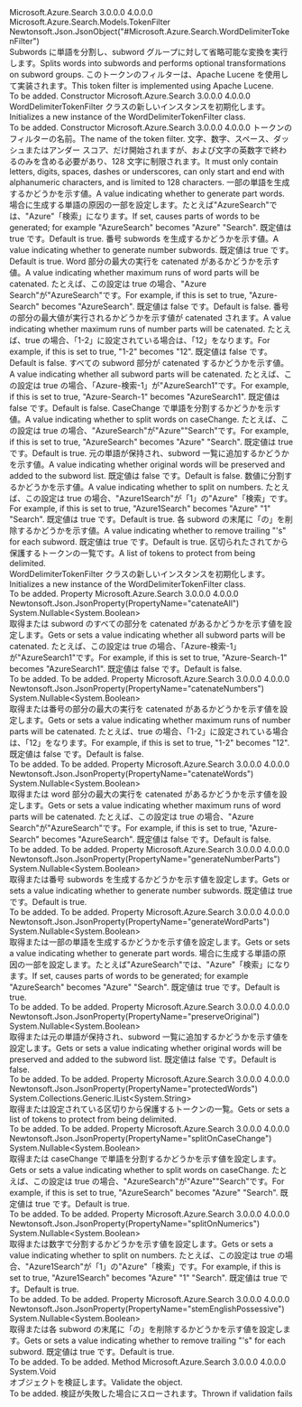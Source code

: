 <Type Name="WordDelimiterTokenFilter" FullName="Microsoft.Azure.Search.Models.WordDelimiterTokenFilter">
  <TypeSignature Language="C#" Value="public class WordDelimiterTokenFilter : Microsoft.Azure.Search.Models.TokenFilter" />
  <TypeSignature Language="ILAsm" Value=".class public auto ansi beforefieldinit WordDelimiterTokenFilter extends Microsoft.Azure.Search.Models.TokenFilter" />
  <TypeSignature Language="DocId" Value="T:Microsoft.Azure.Search.Models.WordDelimiterTokenFilter" />
  <TypeSignature Language="VB.NET" Value="Public Class WordDelimiterTokenFilter&#xA;Inherits TokenFilter" />
  <TypeSignature Language="F#" Value="type WordDelimiterTokenFilter = class&#xA;    inherit TokenFilter" />
  <AssemblyInfo>
    <AssemblyName>Microsoft.Azure.Search</AssemblyName>
    <AssemblyVersion>3.0.0.0</AssemblyVersion>
    <AssemblyVersion>4.0.0.0</AssemblyVersion>
  </AssemblyInfo>
  <Base>
    <BaseTypeName>Microsoft.Azure.Search.Models.TokenFilter</BaseTypeName>
  </Base>
  <Interfaces />
  <Attributes>
    <Attribute>
      <AttributeName>Newtonsoft.Json.JsonObject("#Microsoft.Azure.Search.WordDelimiterTokenFilter")</AttributeName>
    </Attribute>
  </Attributes>
  <Docs>
    <summary>
            <span data-ttu-id="442bf-101">Subwords に単語を分割し、subword グループに対して省略可能な変換を実行します。</span><span class="sxs-lookup"><span data-stu-id="442bf-101">Splits words into subwords and performs optional transformations on subword groups.</span></span> <span data-ttu-id="442bf-102">このトークンのフィルターは、Apache Lucene を使用して実装されます。</span><span class="sxs-lookup"><span data-stu-id="442bf-102">This token filter is implemented using Apache Lucene.</span></span>
            <see href="http://lucene.apache.org/core/4_10_3/analyzers-common/org/apache/lucene/analysis/miscellaneous/WordDelimiterFilter.html" /></summary>
    <remarks>To be added.</remarks>
  </Docs>
  <Members>
    <Member MemberName=".ctor">
      <MemberSignature Language="C#" Value="public WordDelimiterTokenFilter ();" />
      <MemberSignature Language="ILAsm" Value=".method public hidebysig specialname rtspecialname instance void .ctor() cil managed" />
      <MemberSignature Language="DocId" Value="M:Microsoft.Azure.Search.Models.WordDelimiterTokenFilter.#ctor" />
      <MemberSignature Language="VB.NET" Value="Public Sub New ()" />
      <MemberType>Constructor</MemberType>
      <AssemblyInfo>
        <AssemblyName>Microsoft.Azure.Search</AssemblyName>
        <AssemblyVersion>3.0.0.0</AssemblyVersion>
        <AssemblyVersion>4.0.0.0</AssemblyVersion>
      </AssemblyInfo>
      <Parameters />
      <Docs>
        <summary>
            <span data-ttu-id="442bf-103">WordDelimiterTokenFilter クラスの新しいインスタンスを初期化します。</span><span class="sxs-lookup"><span data-stu-id="442bf-103">Initializes a new instance of the WordDelimiterTokenFilter class.</span></span>
            </summary>
        <remarks>To be added.</remarks>
      </Docs>
    </Member>
    <Member MemberName=".ctor">
      <MemberSignature Language="C#" Value="public WordDelimiterTokenFilter (string name, Nullable&lt;bool&gt; generateWordParts = null, Nullable&lt;bool&gt; generateNumberParts = null, Nullable&lt;bool&gt; catenateWords = null, Nullable&lt;bool&gt; catenateNumbers = null, Nullable&lt;bool&gt; catenateAll = null, Nullable&lt;bool&gt; splitOnCaseChange = null, Nullable&lt;bool&gt; preserveOriginal = null, Nullable&lt;bool&gt; splitOnNumerics = null, Nullable&lt;bool&gt; stemEnglishPossessive = null, System.Collections.Generic.IList&lt;string&gt; protectedWords = null);" />
      <MemberSignature Language="ILAsm" Value=".method public hidebysig specialname rtspecialname instance void .ctor(string name, valuetype System.Nullable`1&lt;bool&gt; generateWordParts, valuetype System.Nullable`1&lt;bool&gt; generateNumberParts, valuetype System.Nullable`1&lt;bool&gt; catenateWords, valuetype System.Nullable`1&lt;bool&gt; catenateNumbers, valuetype System.Nullable`1&lt;bool&gt; catenateAll, valuetype System.Nullable`1&lt;bool&gt; splitOnCaseChange, valuetype System.Nullable`1&lt;bool&gt; preserveOriginal, valuetype System.Nullable`1&lt;bool&gt; splitOnNumerics, valuetype System.Nullable`1&lt;bool&gt; stemEnglishPossessive, class System.Collections.Generic.IList`1&lt;string&gt; protectedWords) cil managed" />
      <MemberSignature Language="DocId" Value="M:Microsoft.Azure.Search.Models.WordDelimiterTokenFilter.#ctor(System.String,System.Nullable{System.Boolean},System.Nullable{System.Boolean},System.Nullable{System.Boolean},System.Nullable{System.Boolean},System.Nullable{System.Boolean},System.Nullable{System.Boolean},System.Nullable{System.Boolean},System.Nullable{System.Boolean},System.Nullable{System.Boolean},System.Collections.Generic.IList{System.String})" />
      <MemberSignature Language="VB.NET" Value="Public Sub New (name As String, Optional generateWordParts As Nullable(Of Boolean) = null, Optional generateNumberParts As Nullable(Of Boolean) = null, Optional catenateWords As Nullable(Of Boolean) = null, Optional catenateNumbers As Nullable(Of Boolean) = null, Optional catenateAll As Nullable(Of Boolean) = null, Optional splitOnCaseChange As Nullable(Of Boolean) = null, Optional preserveOriginal As Nullable(Of Boolean) = null, Optional splitOnNumerics As Nullable(Of Boolean) = null, Optional stemEnglishPossessive As Nullable(Of Boolean) = null, Optional protectedWords As IList(Of String) = null)" />
      <MemberSignature Language="F#" Value="new Microsoft.Azure.Search.Models.WordDelimiterTokenFilter : string * Nullable&lt;bool&gt; * Nullable&lt;bool&gt; * Nullable&lt;bool&gt; * Nullable&lt;bool&gt; * Nullable&lt;bool&gt; * Nullable&lt;bool&gt; * Nullable&lt;bool&gt; * Nullable&lt;bool&gt; * Nullable&lt;bool&gt; * System.Collections.Generic.IList&lt;string&gt; -&gt; Microsoft.Azure.Search.Models.WordDelimiterTokenFilter" Usage="new Microsoft.Azure.Search.Models.WordDelimiterTokenFilter (name, generateWordParts, generateNumberParts, catenateWords, catenateNumbers, catenateAll, splitOnCaseChange, preserveOriginal, splitOnNumerics, stemEnglishPossessive, protectedWords)" />
      <MemberType>Constructor</MemberType>
      <AssemblyInfo>
        <AssemblyName>Microsoft.Azure.Search</AssemblyName>
        <AssemblyVersion>3.0.0.0</AssemblyVersion>
        <AssemblyVersion>4.0.0.0</AssemblyVersion>
      </AssemblyInfo>
      <Parameters>
        <Parameter Name="name" Type="System.String" />
        <Parameter Name="generateWordParts" Type="System.Nullable&lt;System.Boolean&gt;" />
        <Parameter Name="generateNumberParts" Type="System.Nullable&lt;System.Boolean&gt;" />
        <Parameter Name="catenateWords" Type="System.Nullable&lt;System.Boolean&gt;" />
        <Parameter Name="catenateNumbers" Type="System.Nullable&lt;System.Boolean&gt;" />
        <Parameter Name="catenateAll" Type="System.Nullable&lt;System.Boolean&gt;" />
        <Parameter Name="splitOnCaseChange" Type="System.Nullable&lt;System.Boolean&gt;" />
        <Parameter Name="preserveOriginal" Type="System.Nullable&lt;System.Boolean&gt;" />
        <Parameter Name="splitOnNumerics" Type="System.Nullable&lt;System.Boolean&gt;" />
        <Parameter Name="stemEnglishPossessive" Type="System.Nullable&lt;System.Boolean&gt;" />
        <Parameter Name="protectedWords" Type="System.Collections.Generic.IList&lt;System.String&gt;" />
      </Parameters>
      <Docs>
        <param name="name"><span data-ttu-id="442bf-104">トークンのフィルターの名前。</span><span class="sxs-lookup"><span data-stu-id="442bf-104">The name of the token filter.</span></span> <span data-ttu-id="442bf-105">文字、数字、スペース、ダッシュまたはアンダー スコア、だけ開始されますが、および文字の英数字で終わるのみを含める必要があり、128 文字に制限されます。</span><span class="sxs-lookup"><span data-stu-id="442bf-105">It must only contain letters, digits, spaces, dashes or underscores, can only start and end with alphanumeric characters, and is limited to 128 characters.</span></span></param>
        <param name="generateWordParts"><span data-ttu-id="442bf-106">一部の単語を生成するかどうかを示す値。</span><span class="sxs-lookup"><span data-stu-id="442bf-106">A value indicating whether to generate part words.</span></span> <span data-ttu-id="442bf-107">場合に生成する単語の原因の一部を設定します。たとえば"AzureSearch"では、"Azure"「検索」になります。</span><span class="sxs-lookup"><span data-stu-id="442bf-107">If set, causes parts of words to be generated; for example "AzureSearch" becomes "Azure" "Search".</span></span> <span data-ttu-id="442bf-108">既定値は true です。</span><span class="sxs-lookup"><span data-stu-id="442bf-108">Default is true.</span></span></param>
        <param name="generateNumberParts"><span data-ttu-id="442bf-109">番号 subwords を生成するかどうかを示す値。</span><span class="sxs-lookup"><span data-stu-id="442bf-109">A value indicating whether to generate number subwords.</span></span> <span data-ttu-id="442bf-110">既定値は true です。</span><span class="sxs-lookup"><span data-stu-id="442bf-110">Default is true.</span></span></param>
        <param name="catenateWords"><span data-ttu-id="442bf-111">Word 部分の最大の実行を catenated があるかどうかを示す値。</span><span class="sxs-lookup"><span data-stu-id="442bf-111">A value indicating whether maximum runs of word parts will be catenated.</span></span> <span data-ttu-id="442bf-112">たとえば、この設定は true の場合、"Azure Search"が"AzureSearch"です。</span><span class="sxs-lookup"><span data-stu-id="442bf-112">For example, if this is set to true, "Azure-Search" becomes "AzureSearch".</span></span> <span data-ttu-id="442bf-113">既定値は false です。</span><span class="sxs-lookup"><span data-stu-id="442bf-113">Default is false.</span></span></param>
        <param name="catenateNumbers"><span data-ttu-id="442bf-114">番号の部分の最大値が実行されるかどうかを示す値が catenated されます。</span><span class="sxs-lookup"><span data-stu-id="442bf-114">A value indicating whether maximum runs of number parts will be catenated.</span></span> <span data-ttu-id="442bf-115">たとえば、true の場合、「1-2」に設定されている場合は、「12」をなります。</span><span class="sxs-lookup"><span data-stu-id="442bf-115">For example, if this is set to true, "1-2" becomes "12".</span></span> <span data-ttu-id="442bf-116">既定値は false です。</span><span class="sxs-lookup"><span data-stu-id="442bf-116">Default is false.</span></span></param>
        <param name="catenateAll"><span data-ttu-id="442bf-117">すべての subword 部分が catenated するかどうかを示す値。</span><span class="sxs-lookup"><span data-stu-id="442bf-117">A value indicating whether all subword parts will be catenated.</span></span> <span data-ttu-id="442bf-118">たとえば、この設定は true の場合、「Azure-検索-1」が"AzureSearch1"です。</span><span class="sxs-lookup"><span data-stu-id="442bf-118">For example, if this is set to true, "Azure-Search-1" becomes "AzureSearch1".</span></span> <span data-ttu-id="442bf-119">既定値は false です。</span><span class="sxs-lookup"><span data-stu-id="442bf-119">Default is false.</span></span></param>
        <param name="splitOnCaseChange"><span data-ttu-id="442bf-120">CaseChange で単語を分割するかどうかを示す値。</span><span class="sxs-lookup"><span data-stu-id="442bf-120">A value indicating whether to split words on caseChange.</span></span> <span data-ttu-id="442bf-121">たとえば、この設定は true の場合、"AzureSearch"が"Azure""Search"です。</span><span class="sxs-lookup"><span data-stu-id="442bf-121">For example, if this is set to true, "AzureSearch" becomes "Azure" "Search".</span></span> <span data-ttu-id="442bf-122">既定値は true です。</span><span class="sxs-lookup"><span data-stu-id="442bf-122">Default is true.</span></span></param>
        <param name="preserveOriginal"><span data-ttu-id="442bf-123">元の単語が保持され、subword 一覧に追加するかどうかを示す値。</span><span class="sxs-lookup"><span data-stu-id="442bf-123">A value indicating whether original words will be preserved and added to the subword list.</span></span> <span data-ttu-id="442bf-124">既定値は false です。</span><span class="sxs-lookup"><span data-stu-id="442bf-124">Default is false.</span></span></param>
        <param name="splitOnNumerics"><span data-ttu-id="442bf-125">数値に分割するかどうかを示す値。</span><span class="sxs-lookup"><span data-stu-id="442bf-125">A value indicating whether to split on numbers.</span></span> <span data-ttu-id="442bf-126">たとえば、この設定は true の場合、"Azure1Search"が「1」の"Azure"「検索」です。</span><span class="sxs-lookup"><span data-stu-id="442bf-126">For example, if this is set to true, "Azure1Search" becomes "Azure" "1" "Search".</span></span> <span data-ttu-id="442bf-127">既定値は true です。</span><span class="sxs-lookup"><span data-stu-id="442bf-127">Default is true.</span></span></param>
        <param name="stemEnglishPossessive"><span data-ttu-id="442bf-128">各 subword の末尾に「の」を削除するかどうかを示す値。</span><span class="sxs-lookup"><span data-stu-id="442bf-128">A value indicating whether to remove trailing "'s" for each subword.</span></span> <span data-ttu-id="442bf-129">既定値は true です。</span><span class="sxs-lookup"><span data-stu-id="442bf-129">Default is true.</span></span></param>
        <param name="protectedWords"><span data-ttu-id="442bf-130">区切られたされてから保護するトークンの一覧です。</span><span class="sxs-lookup"><span data-stu-id="442bf-130">A list of tokens to protect from being delimited.</span></span></param>
        <summary>
            <span data-ttu-id="442bf-131">WordDelimiterTokenFilter クラスの新しいインスタンスを初期化します。</span><span class="sxs-lookup"><span data-stu-id="442bf-131">Initializes a new instance of the WordDelimiterTokenFilter class.</span></span>
            </summary>
        <remarks>To be added.</remarks>
      </Docs>
    </Member>
    <Member MemberName="CatenateAll">
      <MemberSignature Language="C#" Value="public Nullable&lt;bool&gt; CatenateAll { get; set; }" />
      <MemberSignature Language="ILAsm" Value=".property instance valuetype System.Nullable`1&lt;bool&gt; CatenateAll" />
      <MemberSignature Language="DocId" Value="P:Microsoft.Azure.Search.Models.WordDelimiterTokenFilter.CatenateAll" />
      <MemberSignature Language="VB.NET" Value="Public Property CatenateAll As Nullable(Of Boolean)" />
      <MemberSignature Language="F#" Value="member this.CatenateAll : Nullable&lt;bool&gt; with get, set" Usage="Microsoft.Azure.Search.Models.WordDelimiterTokenFilter.CatenateAll" />
      <MemberType>Property</MemberType>
      <AssemblyInfo>
        <AssemblyName>Microsoft.Azure.Search</AssemblyName>
        <AssemblyVersion>3.0.0.0</AssemblyVersion>
        <AssemblyVersion>4.0.0.0</AssemblyVersion>
      </AssemblyInfo>
      <Attributes>
        <Attribute>
          <AttributeName>Newtonsoft.Json.JsonProperty(PropertyName="catenateAll")</AttributeName>
        </Attribute>
      </Attributes>
      <ReturnValue>
        <ReturnType>System.Nullable&lt;System.Boolean&gt;</ReturnType>
      </ReturnValue>
      <Docs>
        <summary>
            <span data-ttu-id="442bf-132">取得または subword のすべての部分を catenated があるかどうかを示す値を設定します。</span><span class="sxs-lookup"><span data-stu-id="442bf-132">Gets or sets a value indicating whether all subword parts will be catenated.</span></span> <span data-ttu-id="442bf-133">たとえば、この設定は true の場合、「Azure-検索-1」が"AzureSearch1"です。</span><span class="sxs-lookup"><span data-stu-id="442bf-133">For example, if this is set to true, "Azure-Search-1" becomes "AzureSearch1".</span></span> <span data-ttu-id="442bf-134">既定値は false です。</span><span class="sxs-lookup"><span data-stu-id="442bf-134">Default is false.</span></span>
            </summary>
        <value>To be added.</value>
        <remarks>To be added.</remarks>
      </Docs>
    </Member>
    <Member MemberName="CatenateNumbers">
      <MemberSignature Language="C#" Value="public Nullable&lt;bool&gt; CatenateNumbers { get; set; }" />
      <MemberSignature Language="ILAsm" Value=".property instance valuetype System.Nullable`1&lt;bool&gt; CatenateNumbers" />
      <MemberSignature Language="DocId" Value="P:Microsoft.Azure.Search.Models.WordDelimiterTokenFilter.CatenateNumbers" />
      <MemberSignature Language="VB.NET" Value="Public Property CatenateNumbers As Nullable(Of Boolean)" />
      <MemberSignature Language="F#" Value="member this.CatenateNumbers : Nullable&lt;bool&gt; with get, set" Usage="Microsoft.Azure.Search.Models.WordDelimiterTokenFilter.CatenateNumbers" />
      <MemberType>Property</MemberType>
      <AssemblyInfo>
        <AssemblyName>Microsoft.Azure.Search</AssemblyName>
        <AssemblyVersion>3.0.0.0</AssemblyVersion>
        <AssemblyVersion>4.0.0.0</AssemblyVersion>
      </AssemblyInfo>
      <Attributes>
        <Attribute>
          <AttributeName>Newtonsoft.Json.JsonProperty(PropertyName="catenateNumbers")</AttributeName>
        </Attribute>
      </Attributes>
      <ReturnValue>
        <ReturnType>System.Nullable&lt;System.Boolean&gt;</ReturnType>
      </ReturnValue>
      <Docs>
        <summary>
            <span data-ttu-id="442bf-135">取得または番号の部分の最大の実行を catenated があるかどうかを示す値を設定します。</span><span class="sxs-lookup"><span data-stu-id="442bf-135">Gets or sets a value indicating whether maximum runs of number parts will be catenated.</span></span> <span data-ttu-id="442bf-136">たとえば、true の場合、「1-2」に設定されている場合は、「12」をなります。</span><span class="sxs-lookup"><span data-stu-id="442bf-136">For example, if this is set to true, "1-2" becomes "12".</span></span> <span data-ttu-id="442bf-137">既定値は false です。</span><span class="sxs-lookup"><span data-stu-id="442bf-137">Default is false.</span></span>
            </summary>
        <value>To be added.</value>
        <remarks>To be added.</remarks>
      </Docs>
    </Member>
    <Member MemberName="CatenateWords">
      <MemberSignature Language="C#" Value="public Nullable&lt;bool&gt; CatenateWords { get; set; }" />
      <MemberSignature Language="ILAsm" Value=".property instance valuetype System.Nullable`1&lt;bool&gt; CatenateWords" />
      <MemberSignature Language="DocId" Value="P:Microsoft.Azure.Search.Models.WordDelimiterTokenFilter.CatenateWords" />
      <MemberSignature Language="VB.NET" Value="Public Property CatenateWords As Nullable(Of Boolean)" />
      <MemberSignature Language="F#" Value="member this.CatenateWords : Nullable&lt;bool&gt; with get, set" Usage="Microsoft.Azure.Search.Models.WordDelimiterTokenFilter.CatenateWords" />
      <MemberType>Property</MemberType>
      <AssemblyInfo>
        <AssemblyName>Microsoft.Azure.Search</AssemblyName>
        <AssemblyVersion>3.0.0.0</AssemblyVersion>
        <AssemblyVersion>4.0.0.0</AssemblyVersion>
      </AssemblyInfo>
      <Attributes>
        <Attribute>
          <AttributeName>Newtonsoft.Json.JsonProperty(PropertyName="catenateWords")</AttributeName>
        </Attribute>
      </Attributes>
      <ReturnValue>
        <ReturnType>System.Nullable&lt;System.Boolean&gt;</ReturnType>
      </ReturnValue>
      <Docs>
        <summary>
            <span data-ttu-id="442bf-138">取得または word 部分の最大の実行を catenated があるかどうかを示す値を設定します。</span><span class="sxs-lookup"><span data-stu-id="442bf-138">Gets or sets a value indicating whether maximum runs of word parts will be catenated.</span></span> <span data-ttu-id="442bf-139">たとえば、この設定は true の場合、"Azure Search"が"AzureSearch"です。</span><span class="sxs-lookup"><span data-stu-id="442bf-139">For example, if this is set to true, "Azure-Search" becomes "AzureSearch".</span></span> <span data-ttu-id="442bf-140">既定値は false です。</span><span class="sxs-lookup"><span data-stu-id="442bf-140">Default is false.</span></span>
            </summary>
        <value>To be added.</value>
        <remarks>To be added.</remarks>
      </Docs>
    </Member>
    <Member MemberName="GenerateNumberParts">
      <MemberSignature Language="C#" Value="public Nullable&lt;bool&gt; GenerateNumberParts { get; set; }" />
      <MemberSignature Language="ILAsm" Value=".property instance valuetype System.Nullable`1&lt;bool&gt; GenerateNumberParts" />
      <MemberSignature Language="DocId" Value="P:Microsoft.Azure.Search.Models.WordDelimiterTokenFilter.GenerateNumberParts" />
      <MemberSignature Language="VB.NET" Value="Public Property GenerateNumberParts As Nullable(Of Boolean)" />
      <MemberSignature Language="F#" Value="member this.GenerateNumberParts : Nullable&lt;bool&gt; with get, set" Usage="Microsoft.Azure.Search.Models.WordDelimiterTokenFilter.GenerateNumberParts" />
      <MemberType>Property</MemberType>
      <AssemblyInfo>
        <AssemblyName>Microsoft.Azure.Search</AssemblyName>
        <AssemblyVersion>3.0.0.0</AssemblyVersion>
        <AssemblyVersion>4.0.0.0</AssemblyVersion>
      </AssemblyInfo>
      <Attributes>
        <Attribute>
          <AttributeName>Newtonsoft.Json.JsonProperty(PropertyName="generateNumberParts")</AttributeName>
        </Attribute>
      </Attributes>
      <ReturnValue>
        <ReturnType>System.Nullable&lt;System.Boolean&gt;</ReturnType>
      </ReturnValue>
      <Docs>
        <summary>
            <span data-ttu-id="442bf-141">取得または番号 subwords を生成するかどうかを示す値を設定します。</span><span class="sxs-lookup"><span data-stu-id="442bf-141">Gets or sets a value indicating whether to generate number subwords.</span></span> <span data-ttu-id="442bf-142">既定値は true です。</span><span class="sxs-lookup"><span data-stu-id="442bf-142">Default is true.</span></span>
            </summary>
        <value>To be added.</value>
        <remarks>To be added.</remarks>
      </Docs>
    </Member>
    <Member MemberName="GenerateWordParts">
      <MemberSignature Language="C#" Value="public Nullable&lt;bool&gt; GenerateWordParts { get; set; }" />
      <MemberSignature Language="ILAsm" Value=".property instance valuetype System.Nullable`1&lt;bool&gt; GenerateWordParts" />
      <MemberSignature Language="DocId" Value="P:Microsoft.Azure.Search.Models.WordDelimiterTokenFilter.GenerateWordParts" />
      <MemberSignature Language="VB.NET" Value="Public Property GenerateWordParts As Nullable(Of Boolean)" />
      <MemberSignature Language="F#" Value="member this.GenerateWordParts : Nullable&lt;bool&gt; with get, set" Usage="Microsoft.Azure.Search.Models.WordDelimiterTokenFilter.GenerateWordParts" />
      <MemberType>Property</MemberType>
      <AssemblyInfo>
        <AssemblyName>Microsoft.Azure.Search</AssemblyName>
        <AssemblyVersion>3.0.0.0</AssemblyVersion>
        <AssemblyVersion>4.0.0.0</AssemblyVersion>
      </AssemblyInfo>
      <Attributes>
        <Attribute>
          <AttributeName>Newtonsoft.Json.JsonProperty(PropertyName="generateWordParts")</AttributeName>
        </Attribute>
      </Attributes>
      <ReturnValue>
        <ReturnType>System.Nullable&lt;System.Boolean&gt;</ReturnType>
      </ReturnValue>
      <Docs>
        <summary>
            <span data-ttu-id="442bf-143">取得または一部の単語を生成するかどうかを示す値を設定します。</span><span class="sxs-lookup"><span data-stu-id="442bf-143">Gets or sets a value indicating whether to generate part words.</span></span> <span data-ttu-id="442bf-144">場合に生成する単語の原因の一部を設定します。たとえば"AzureSearch"では、"Azure"「検索」になります。</span><span class="sxs-lookup"><span data-stu-id="442bf-144">If set, causes parts of words to be generated; for example "AzureSearch" becomes "Azure" "Search".</span></span> <span data-ttu-id="442bf-145">既定値は true です。</span><span class="sxs-lookup"><span data-stu-id="442bf-145">Default is true.</span></span>
            </summary>
        <value>To be added.</value>
        <remarks>To be added.</remarks>
      </Docs>
    </Member>
    <Member MemberName="PreserveOriginal">
      <MemberSignature Language="C#" Value="public Nullable&lt;bool&gt; PreserveOriginal { get; set; }" />
      <MemberSignature Language="ILAsm" Value=".property instance valuetype System.Nullable`1&lt;bool&gt; PreserveOriginal" />
      <MemberSignature Language="DocId" Value="P:Microsoft.Azure.Search.Models.WordDelimiterTokenFilter.PreserveOriginal" />
      <MemberSignature Language="VB.NET" Value="Public Property PreserveOriginal As Nullable(Of Boolean)" />
      <MemberSignature Language="F#" Value="member this.PreserveOriginal : Nullable&lt;bool&gt; with get, set" Usage="Microsoft.Azure.Search.Models.WordDelimiterTokenFilter.PreserveOriginal" />
      <MemberType>Property</MemberType>
      <AssemblyInfo>
        <AssemblyName>Microsoft.Azure.Search</AssemblyName>
        <AssemblyVersion>3.0.0.0</AssemblyVersion>
        <AssemblyVersion>4.0.0.0</AssemblyVersion>
      </AssemblyInfo>
      <Attributes>
        <Attribute>
          <AttributeName>Newtonsoft.Json.JsonProperty(PropertyName="preserveOriginal")</AttributeName>
        </Attribute>
      </Attributes>
      <ReturnValue>
        <ReturnType>System.Nullable&lt;System.Boolean&gt;</ReturnType>
      </ReturnValue>
      <Docs>
        <summary>
            <span data-ttu-id="442bf-146">取得または元の単語が保持され、subword 一覧に追加するかどうかを示す値を設定します。</span><span class="sxs-lookup"><span data-stu-id="442bf-146">Gets or sets a value indicating whether original words will be preserved and added to the subword list.</span></span> <span data-ttu-id="442bf-147">既定値は false です。</span><span class="sxs-lookup"><span data-stu-id="442bf-147">Default is false.</span></span>
            </summary>
        <value>To be added.</value>
        <remarks>To be added.</remarks>
      </Docs>
    </Member>
    <Member MemberName="ProtectedWords">
      <MemberSignature Language="C#" Value="public System.Collections.Generic.IList&lt;string&gt; ProtectedWords { get; set; }" />
      <MemberSignature Language="ILAsm" Value=".property instance class System.Collections.Generic.IList`1&lt;string&gt; ProtectedWords" />
      <MemberSignature Language="DocId" Value="P:Microsoft.Azure.Search.Models.WordDelimiterTokenFilter.ProtectedWords" />
      <MemberSignature Language="VB.NET" Value="Public Property ProtectedWords As IList(Of String)" />
      <MemberSignature Language="F#" Value="member this.ProtectedWords : System.Collections.Generic.IList&lt;string&gt; with get, set" Usage="Microsoft.Azure.Search.Models.WordDelimiterTokenFilter.ProtectedWords" />
      <MemberType>Property</MemberType>
      <AssemblyInfo>
        <AssemblyName>Microsoft.Azure.Search</AssemblyName>
        <AssemblyVersion>3.0.0.0</AssemblyVersion>
        <AssemblyVersion>4.0.0.0</AssemblyVersion>
      </AssemblyInfo>
      <Attributes>
        <Attribute>
          <AttributeName>Newtonsoft.Json.JsonProperty(PropertyName="protectedWords")</AttributeName>
        </Attribute>
      </Attributes>
      <ReturnValue>
        <ReturnType>System.Collections.Generic.IList&lt;System.String&gt;</ReturnType>
      </ReturnValue>
      <Docs>
        <summary>
            <span data-ttu-id="442bf-148">取得または設定されている区切りから保護するトークンの一覧。</span><span class="sxs-lookup"><span data-stu-id="442bf-148">Gets or sets a list of tokens to protect from being delimited.</span></span>
            </summary>
        <value>To be added.</value>
        <remarks>To be added.</remarks>
      </Docs>
    </Member>
    <Member MemberName="SplitOnCaseChange">
      <MemberSignature Language="C#" Value="public Nullable&lt;bool&gt; SplitOnCaseChange { get; set; }" />
      <MemberSignature Language="ILAsm" Value=".property instance valuetype System.Nullable`1&lt;bool&gt; SplitOnCaseChange" />
      <MemberSignature Language="DocId" Value="P:Microsoft.Azure.Search.Models.WordDelimiterTokenFilter.SplitOnCaseChange" />
      <MemberSignature Language="VB.NET" Value="Public Property SplitOnCaseChange As Nullable(Of Boolean)" />
      <MemberSignature Language="F#" Value="member this.SplitOnCaseChange : Nullable&lt;bool&gt; with get, set" Usage="Microsoft.Azure.Search.Models.WordDelimiterTokenFilter.SplitOnCaseChange" />
      <MemberType>Property</MemberType>
      <AssemblyInfo>
        <AssemblyName>Microsoft.Azure.Search</AssemblyName>
        <AssemblyVersion>3.0.0.0</AssemblyVersion>
        <AssemblyVersion>4.0.0.0</AssemblyVersion>
      </AssemblyInfo>
      <Attributes>
        <Attribute>
          <AttributeName>Newtonsoft.Json.JsonProperty(PropertyName="splitOnCaseChange")</AttributeName>
        </Attribute>
      </Attributes>
      <ReturnValue>
        <ReturnType>System.Nullable&lt;System.Boolean&gt;</ReturnType>
      </ReturnValue>
      <Docs>
        <summary>
            <span data-ttu-id="442bf-149">取得または caseChange で単語を分割するかどうかを示す値を設定します。</span><span class="sxs-lookup"><span data-stu-id="442bf-149">Gets or sets a value indicating whether to split words on caseChange.</span></span> <span data-ttu-id="442bf-150">たとえば、この設定は true の場合、"AzureSearch"が"Azure""Search"です。</span><span class="sxs-lookup"><span data-stu-id="442bf-150">For example, if this is set to true, "AzureSearch" becomes "Azure" "Search".</span></span> <span data-ttu-id="442bf-151">既定値は true です。</span><span class="sxs-lookup"><span data-stu-id="442bf-151">Default is true.</span></span>
            </summary>
        <value>To be added.</value>
        <remarks>To be added.</remarks>
      </Docs>
    </Member>
    <Member MemberName="SplitOnNumerics">
      <MemberSignature Language="C#" Value="public Nullable&lt;bool&gt; SplitOnNumerics { get; set; }" />
      <MemberSignature Language="ILAsm" Value=".property instance valuetype System.Nullable`1&lt;bool&gt; SplitOnNumerics" />
      <MemberSignature Language="DocId" Value="P:Microsoft.Azure.Search.Models.WordDelimiterTokenFilter.SplitOnNumerics" />
      <MemberSignature Language="VB.NET" Value="Public Property SplitOnNumerics As Nullable(Of Boolean)" />
      <MemberSignature Language="F#" Value="member this.SplitOnNumerics : Nullable&lt;bool&gt; with get, set" Usage="Microsoft.Azure.Search.Models.WordDelimiterTokenFilter.SplitOnNumerics" />
      <MemberType>Property</MemberType>
      <AssemblyInfo>
        <AssemblyName>Microsoft.Azure.Search</AssemblyName>
        <AssemblyVersion>3.0.0.0</AssemblyVersion>
        <AssemblyVersion>4.0.0.0</AssemblyVersion>
      </AssemblyInfo>
      <Attributes>
        <Attribute>
          <AttributeName>Newtonsoft.Json.JsonProperty(PropertyName="splitOnNumerics")</AttributeName>
        </Attribute>
      </Attributes>
      <ReturnValue>
        <ReturnType>System.Nullable&lt;System.Boolean&gt;</ReturnType>
      </ReturnValue>
      <Docs>
        <summary>
            <span data-ttu-id="442bf-152">取得または数字で分割するかどうかを示す値を設定します。</span><span class="sxs-lookup"><span data-stu-id="442bf-152">Gets or sets a value indicating whether to split on numbers.</span></span> <span data-ttu-id="442bf-153">たとえば、この設定は true の場合、"Azure1Search"が「1」の"Azure"「検索」です。</span><span class="sxs-lookup"><span data-stu-id="442bf-153">For example, if this is set to true, "Azure1Search" becomes "Azure" "1" "Search".</span></span> <span data-ttu-id="442bf-154">既定値は true です。</span><span class="sxs-lookup"><span data-stu-id="442bf-154">Default is true.</span></span>
            </summary>
        <value>To be added.</value>
        <remarks>To be added.</remarks>
      </Docs>
    </Member>
    <Member MemberName="StemEnglishPossessive">
      <MemberSignature Language="C#" Value="public Nullable&lt;bool&gt; StemEnglishPossessive { get; set; }" />
      <MemberSignature Language="ILAsm" Value=".property instance valuetype System.Nullable`1&lt;bool&gt; StemEnglishPossessive" />
      <MemberSignature Language="DocId" Value="P:Microsoft.Azure.Search.Models.WordDelimiterTokenFilter.StemEnglishPossessive" />
      <MemberSignature Language="VB.NET" Value="Public Property StemEnglishPossessive As Nullable(Of Boolean)" />
      <MemberSignature Language="F#" Value="member this.StemEnglishPossessive : Nullable&lt;bool&gt; with get, set" Usage="Microsoft.Azure.Search.Models.WordDelimiterTokenFilter.StemEnglishPossessive" />
      <MemberType>Property</MemberType>
      <AssemblyInfo>
        <AssemblyName>Microsoft.Azure.Search</AssemblyName>
        <AssemblyVersion>3.0.0.0</AssemblyVersion>
        <AssemblyVersion>4.0.0.0</AssemblyVersion>
      </AssemblyInfo>
      <Attributes>
        <Attribute>
          <AttributeName>Newtonsoft.Json.JsonProperty(PropertyName="stemEnglishPossessive")</AttributeName>
        </Attribute>
      </Attributes>
      <ReturnValue>
        <ReturnType>System.Nullable&lt;System.Boolean&gt;</ReturnType>
      </ReturnValue>
      <Docs>
        <summary>
            <span data-ttu-id="442bf-155">取得または各 subword の末尾に「の」を削除するかどうかを示す値を設定します。</span><span class="sxs-lookup"><span data-stu-id="442bf-155">Gets or sets a value indicating whether to remove trailing "'s" for each subword.</span></span> <span data-ttu-id="442bf-156">既定値は true です。</span><span class="sxs-lookup"><span data-stu-id="442bf-156">Default is true.</span></span>
            </summary>
        <value>To be added.</value>
        <remarks>To be added.</remarks>
      </Docs>
    </Member>
    <Member MemberName="Validate">
      <MemberSignature Language="C#" Value="public override void Validate ();" />
      <MemberSignature Language="ILAsm" Value=".method public hidebysig virtual instance void Validate() cil managed" />
      <MemberSignature Language="DocId" Value="M:Microsoft.Azure.Search.Models.WordDelimiterTokenFilter.Validate" />
      <MemberSignature Language="VB.NET" Value="Public Overrides Sub Validate ()" />
      <MemberSignature Language="F#" Value="override this.Validate : unit -&gt; unit" Usage="wordDelimiterTokenFilter.Validate " />
      <MemberType>Method</MemberType>
      <AssemblyInfo>
        <AssemblyName>Microsoft.Azure.Search</AssemblyName>
        <AssemblyVersion>3.0.0.0</AssemblyVersion>
        <AssemblyVersion>4.0.0.0</AssemblyVersion>
      </AssemblyInfo>
      <ReturnValue>
        <ReturnType>System.Void</ReturnType>
      </ReturnValue>
      <Parameters />
      <Docs>
        <summary>
            <span data-ttu-id="442bf-157">オブジェクトを検証します。</span><span class="sxs-lookup"><span data-stu-id="442bf-157">Validate the object.</span></span>
            </summary>
        <remarks>To be added.</remarks>
        <exception cref="T:Microsoft.Rest.ValidationException">
            <span data-ttu-id="442bf-158">検証が失敗した場合にスローされます。</span><span class="sxs-lookup"><span data-stu-id="442bf-158">Thrown if validation fails</span></span>
            </exception>
      </Docs>
    </Member>
  </Members>
</Type>